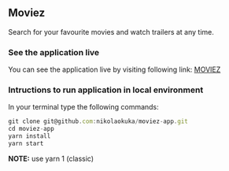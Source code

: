 ## Moviez

Search for your favourite movies and watch trailers at any time.

### See the application live

You can see the application live by visiting following link: [MOVIEZ](https://nikolaokuka.github.io/moviez-app/)


### Intructions to run application in local environment

In your terminal type the following commands:

```js
git clone git@github.com:nikolaokuka/moviez-app.git
cd moviez-app
yarn install
yarn start
```

**NOTE:** use yarn 1 (classic)
